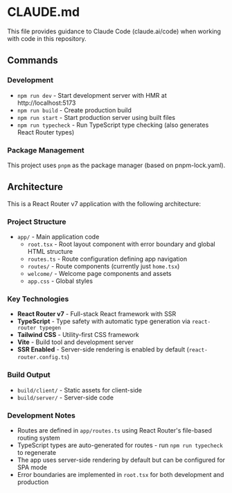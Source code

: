 # CLAUDE.md

This file provides guidance to Claude Code (claude.ai/code) when working with code in this repository.

## Commands

### Development
- `npm run dev` - Start development server with HMR at http://localhost:5173
- `npm run build` - Create production build
- `npm run start` - Start production server using built files
- `npm run typecheck` - Run TypeScript type checking (also generates React Router types)

### Package Management
This project uses `pnpm` as the package manager (based on pnpm-lock.yaml).

## Architecture

This is a React Router v7 application with the following architecture:

### Project Structure
- `app/` - Main application code
  - `root.tsx` - Root layout component with error boundary and global HTML structure
  - `routes.ts` - Route configuration defining app navigation
  - `routes/` - Route components (currently just `home.tsx`)
  - `welcome/` - Welcome page components and assets
  - `app.css` - Global styles

### Key Technologies
- **React Router v7** - Full-stack React framework with SSR
- **TypeScript** - Type safety with automatic type generation via `react-router typegen`
- **Tailwind CSS** - Utility-first CSS framework
- **Vite** - Build tool and development server
- **SSR Enabled** - Server-side rendering is enabled by default (`react-router.config.ts`)

### Build Output
- `build/client/` - Static assets for client-side
- `build/server/` - Server-side code

### Development Notes
- Routes are defined in `app/routes.ts` using React Router's file-based routing system
- TypeScript types are auto-generated for routes - run `npm run typecheck` to regenerate
- The app uses server-side rendering by default but can be configured for SPA mode
- Error boundaries are implemented in `root.tsx` for both development and production